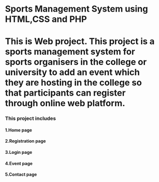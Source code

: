 <h1>Sports Management System using HTML,CSS and PHP<h1>
This is Web project. This project is a sports management system for sports organisers in the college or university to add an event which they are hosting in the college so that participants 
can register through online web platform.

<h3>This project includes</h3>
<h4>1.Home page</h4>
<h4>2.Registration page</h4>
<h4>3.Login page</h4>
<h4>4.Event page</h4>
<h4>5.Contact page</h4>
